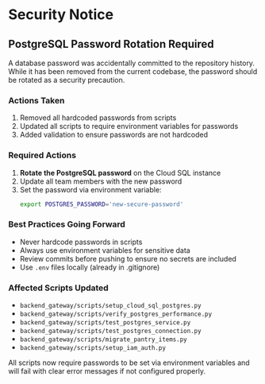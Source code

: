 # Security Notice

## PostgreSQL Password Rotation Required

A database password was accidentally committed to the repository history. While it has been removed from the current codebase, the password should be rotated as a security precaution.

### Actions Taken
1. Removed all hardcoded passwords from scripts
2. Updated all scripts to require environment variables for passwords
3. Added validation to ensure passwords are not hardcoded

### Required Actions
1. **Rotate the PostgreSQL password** on the Cloud SQL instance
2. Update all team members with the new password
3. Set the password via environment variable:
   ```bash
   export POSTGRES_PASSWORD='new-secure-password'
   ```

### Best Practices Going Forward
- Never hardcode passwords in scripts
- Always use environment variables for sensitive data
- Review commits before pushing to ensure no secrets are included
- Use `.env` files locally (already in .gitignore)

### Affected Scripts Updated
- `backend_gateway/scripts/setup_cloud_sql_postgres.py`
- `backend_gateway/scripts/verify_postgres_performance.py`
- `backend_gateway/scripts/test_postgres_service.py`
- `backend_gateway/scripts/test_postgres_connection.py`
- `backend_gateway/scripts/migrate_pantry_items.py`
- `backend_gateway/scripts/setup_iam_auth.py`

All scripts now require passwords to be set via environment variables and will fail with clear error messages if not configured properly.